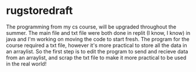 # rugstoredraft
The programming from my cs course, will be upgraded throughout the summer.
The main file and txt file were both done in replit (I know, I know) in java and I'm working on moving the code to start fresh. The program for the course required a
txt file, however it's more practical to store all the data in an arraylist. So the first step is to edit the program to send and recieve data from an arraylist, and 
scrap the txt file to make it more practical to be used in the real world!
